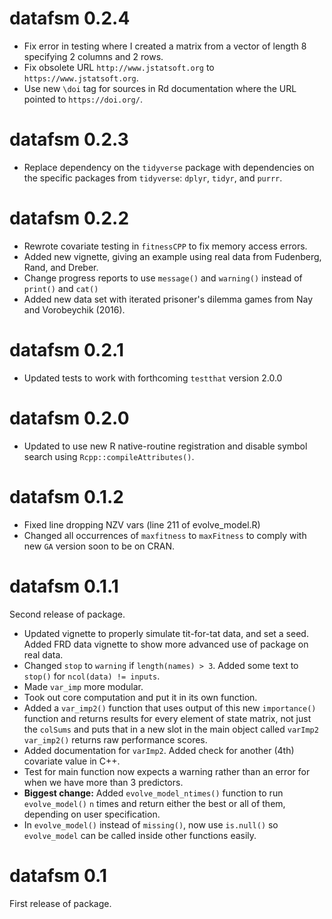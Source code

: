 # datafsm 0.2.4 

* Fix error in testing where I created a matrix from a vector of length 8
  specifying 2 columns and 2 rows.
* Fix obsolete URL `http://www.jstatsoft.org` to `https://www.jstatsoft.org`.
* Use new `\doi` tag for sources in Rd documentation where the URL pointed to
  `https://doi.org/`.

# datafsm 0.2.3

* Replace dependency on the `tidyverse` package with dependencies on the 
  specific packages from `tidyverse`: `dplyr`, `tidyr`, and `purrr`.

# datafsm 0.2.2

* Rewrote covariate testing in `fitnessCPP` to fix memory access errors.
* Added new vignette, giving an example using real data from Fudenberg,
  Rand, and Dreber.
* Change progress reports to use `message()` and `warning()` instead of 
  `print()` and `cat()`
* Added new data set with iterated prisoner's dilemma games from Nay and 
  Vorobeychik (2016).

# datafsm 0.2.1

* Updated tests to work with forthcoming `testthat` version 2.0.0

# datafsm 0.2.0

* Updated to use new R native-routine registration and disable symbol search 
  using `Rcpp::compileAttributes()`.

# datafsm 0.1.2

* Fixed line dropping NZV vars (line 211 of evolve_model.R)
* Changed all occurrences of `maxfitness` to `maxFitness` to comply with new 
  `GA` version soon to be on CRAN.

# datafsm 0.1.1

Second release of package. 

* Updated vignette to properly simulate tit-for-tat data, and set a seed. 
  Added FRD data vignette to show more advanced use of package on real data.
* Changed `stop` to `warning` if `length(names) > 3`. 
  Added some text to `stop()` for `ncol(data) != inputs`.
* Made `var_imp` more modular. 
*  Took out core computation and put it in its own function. 
*  Added a `var_imp2()` function that uses output of this new `importance()` 
  function and returns results for every element of state matrix, not just the 
  `colSums` and puts that in a new slot in the main object called `varImp2`
  `var_imp2()` returns raw performance scores.
* Added documentation for `varImp2`. Added check for another (4th) covariate 
  value in C++. 
* Test for main function now expects a warning rather than an error for when 
  we have more than 3 predictors.
* **Biggest change:** Added `evolve_model_ntimes()` function to run 
  `evolve_model()` `n` times and return either the best or all of them, 
  depending on user specification. 
* In `evolve_model()` instead of `missing()`, now use `is.null()` so 
  `evolve_model` can be called inside other functions easily.

# datafsm 0.1

First release of package.
